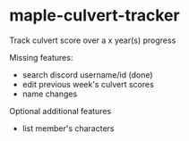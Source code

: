 # maple-culvert-tracker

Track culvert score over a x year(s) progress


Missing features:
- search discord username/id (done)
- edit previous week's culvert scores
- name changes

Optional additional features
- list member's characters